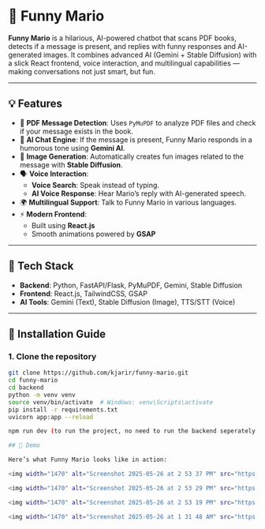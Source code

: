 # 🤖 Funny Mario

**Funny Mario** is a hilarious, AI-powered chatbot that scans PDF books, detects if a message is present, and replies with funny responses and AI-generated images. It combines advanced AI (Gemini + Stable Diffusion) with a slick React frontend, voice interaction, and multilingual capabilities — making conversations not just smart, but fun.

---

## 💡 Features

- 📘 **PDF Message Detection**: Uses `PyMuPDF` to analyze PDF files and check if your message exists in the book.
- 🤖 **AI Chat Engine**: If the message is present, Funny Mario responds in a humorous tone using **Gemini AI**.
- 🎨 **Image Generation**: Automatically creates fun images related to the message with **Stable Diffusion**.
- 🗣️ **Voice Interaction**: 
  - **Voice Search**: Speak instead of typing.
  - **AI Voice Response**: Hear Mario’s reply with AI-generated speech.
- 🌍 **Multilingual Support**: Talk to Funny Mario in various languages.
- ⚡ **Modern Frontend**:
  - Built using **React.js**
  - Smooth animations powered by **GSAP**

---

## 🧱 Tech Stack

- **Backend**: Python, FastAPI/Flask, PyMuPDF, Gemini, Stable Diffusion
- **Frontend**: React.js, TailwindCSS, GSAP
- **AI Tools**: Gemini (Text), Stable Diffusion (Image), TTS/STT (Voice)

---

## 🚀 Installation Guide

### 1. Clone the repository

```bash
git clone https://github.com/kjarir/funny-mario.git
cd funny-mario
cd backend
python -m venv venv
source venv/bin/activate  # Windows: venv\Scripts\activate
pip install -r requirements.txt
uvicorn app:app --reload

npm run dev (to run the project, no need to run the backend seperately it runs concurently!)

## 🎥 Demo

Here’s what Funny Mario looks like in action:

<img width="1470" alt="Screenshot 2025-05-26 at 2 53 37 PM" src="https://github.com/user-attachments/assets/10e34c0f-dc28-426e-a37b-530433444904" />

<img width="1470" alt="Screenshot 2025-05-26 at 2 53 29 PM" src="https://github.com/user-attachments/assets/4f714fd1-3917-4c75-b4a8-1b2de16e11f9" />

<img width="1470" alt="Screenshot 2025-05-26 at 2 53 19 PM" src="https://github.com/user-attachments/assets/ac72f69d-a638-4c39-abac-f38a8ffe6566" />

<img width="1470" alt="Screenshot 2025-05-26 at 1 31 48 AM" src="https://github.com/user-attachments/assets/5a60e9b7-d874-45dd-8439-ca18e3b8bba9" />


